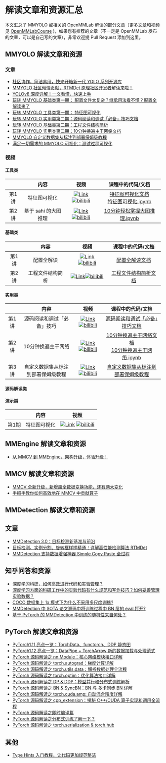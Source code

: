 # 解读文章和资源汇总

本文汇总了 MMYOLO 或相关的 [OpenMMLab](https://www.zhihu.com/people/openmmlab) 解读的部分文章（更多文章和视频见 [OpenMMLabCourse](https://github.com/open-mmlab/OpenMMLabCourse) )，如果您有推荐的文章（不一定是 OpenMMLab 发布的文章，可以是自己写的文章），非常欢迎提 Pull Request 添加到这里。

## MMYOLO 解读文章和资源

### 文章

- [社区协作，简洁易用，快来开箱新一代 YOLO 系列开源库](https://zhuanlan.zhihu.com/p/575615805)
- [MMYOLO 社区倾情贡献，RTMDet 原理社区开发者解读来啦！](https://zhuanlan.zhihu.com/p/569777684)
- [YOLOv8 深度详解！一文看懂，快速上手](https://zhuanlan.zhihu.com/p/598566644)
- [玩转 MMYOLO 基础类第一期： 配置文件太复杂？继承用法看不懂？配置全解读来了](https://zhuanlan.zhihu.com/p/577715188)
- [玩转 MMYOLO 工具类第一期： 特征图可视化](https://zhuanlan.zhihu.com/p/578141381?)
- [玩转 MMYOLO 实用类第二期：源码阅读和调试「必备」技巧文档](https://zhuanlan.zhihu.com/p/580885852)
- [玩转 MMYOLO 基础类第二期：工程文件结构简析](https://zhuanlan.zhihu.com/p/584807195)
- [玩转 MMYOLO 实用类第二期：10分钟换遍主干网络文档](https://zhuanlan.zhihu.com/p/585641598)
- [MMYOLO 自定义数据集从标注到部署保姆级教程](https://zhuanlan.zhihu.com/p/595497726)
- [满足一切需求的 MMYOLO 可视化：测试过程可视化](https://zhuanlan.zhihu.com/p/593179372)

### 视频

#### 工具类

|       |         内容         |                                                                                                                                                                                                      视频                                                                                                                                                                                                       |                                                                                                                                      课程中的代码/文档                                                                                                                                      |
| :---: | :------------------: | :-------------------------------------------------------------------------------------------------------------------------------------------------------------------------------------------------------------------------------------------------------------------------------------------------------------------------------------------------------------------------------------------------------------: | :-----------------------------------------------------------------------------------------------------------------------------------------------------------------------------------------------------------------------------------------------------------------------------------------: |
| 第1讲 |     特征图可视化     |  [![Link](https://i2.hdslb.com/bfs/archive/480a0eb41fce26e0acb65f82a74501418eee1032.jpg@112w_63h_1c.webp)](https://www.bilibili.com/video/BV188411s7o8)  [![bilibili](https://img.shields.io/badge/dynamic/json?label=views&style=social&logo=bilibili&query=data.stat.view&url=https%3A%2F%2Fapi.bilibili.com%2Fx%2Fweb-interface%2Fview%3Fbvid%3DBV188411s7o8)](https://www.bilibili.com/video/BV188411s7o8)  | [特征图可视化文档](https://zhuanlan.zhihu.com/p/578141381)<br>[特征图可视化.ipynb](https://github.com/open-mmlab/OpenMMLabCourse/blob/main/codes/MMYOLO_tutorials/%5B%E5%B7%A5%E5%85%B7%E7%B1%BB%E7%AC%AC%E4%B8%80%E6%9C%9F%5D%E7%89%B9%E5%BE%81%E5%9B%BE%E5%8F%AF%E8%A7%86%E5%8C%96.ipynb) |
| 第2讲 | 基于 sahi 的大图推理 | [![Link](https://i0.hdslb.com/bfs/archive/62c41f508dbcf63a4c721738171612d2d7069ac2.jpg@112w_63h_1c.webp)](https://www.bilibili.com/video/BV1EK411R7Ws/)  [![bilibili](https://img.shields.io/badge/dynamic/json?label=views&style=social&logo=bilibili&query=data.stat.view&url=https%3A%2F%2Fapi.bilibili.com%2Fx%2Fweb-interface%2Fview%3Fbvid%3DBV1EK411R7Ws)](https://www.bilibili.com/video/BV1EK411R7Ws/) |                                                                  [10分钟轻松掌握大图推理.ipynb](https://github.com/open-mmlab/OpenMMLabCourse/blob/main/codes/MMYOLO_tutorials/[工具类第二期]10分钟轻松掌握大图推理.ipynb)                                                                  |

#### 基础类

|       |       内容       |                                                                                                                                                                                                     视频                                                                                                                                                                                                      |                       课程中的代码/文档                        |
| :---: | :--------------: | :-----------------------------------------------------------------------------------------------------------------------------------------------------------------------------------------------------------------------------------------------------------------------------------------------------------------------------------------------------------------------------------------------------------: | :------------------------------------------------------------: |
| 第1讲 |    配置全解读    | [![Link](https://i1.hdslb.com/bfs/archive/e06daf640ea39b3c0700bb4dc758f1a253f33e13.jpg@112w_63h_1c.webp)](https://www.bilibili.com/video/BV1214y157ck)  [![bilibili](https://img.shields.io/badge/dynamic/json?label=views&style=social&logo=bilibili&query=data.stat.view&url=https%3A%2F%2Fapi.bilibili.com%2Fx%2Fweb-interface%2Fview%3Fbvid%3DBV1214y157ck)](https://www.bilibili.com/video/BV1214y157ck) |    [配置全解读文档](https://zhuanlan.zhihu.com/p/577715188)    |
| 第2讲 | 工程文件结构简析 |  [![Link](https://i2.hdslb.com/bfs/archive/41030efb84d0cada06d5451c1e6e9bccc0cdb5a3.jpg@112w_63h_1c.webp)](https://www.bilibili.com/video/BV1LP4y117jS)[![bilibili](https://img.shields.io/badge/dynamic/json?label=views&style=social&logo=bilibili&query=data.stat.view&url=https%3A%2F%2Fapi.bilibili.com%2Fx%2Fweb-interface%2Fview%3Fbvid%3DBV1LP4y117jS)](https://www.bilibili.com/video/BV1LP4y117jS)  | [工程文件结构简析文档](https://zhuanlan.zhihu.com/p/584807195) |

#### 实用类

|       |                内容                |                                                                                                                                                                                                     视频                                                                                                                                                                                                      |                                                                                                   课程中的代码/文档                                                                                                   |
| :---: | :--------------------------------: | :-----------------------------------------------------------------------------------------------------------------------------------------------------------------------------------------------------------------------------------------------------------------------------------------------------------------------------------------------------------------------------------------------------------: | :-------------------------------------------------------------------------------------------------------------------------------------------------------------------------------------------------------------------: |
| 第1讲 |     源码阅读和调试「必备」技巧     | [![Link](https://i2.hdslb.com/bfs/archive/790d2422c879ff20488910da1c4422b667ea6af7.jpg@112w_63h_1c.webp)](https://www.bilibili.com/video/BV1N14y1V7mB)  [![bilibili](https://img.shields.io/badge/dynamic/json?label=views&style=social&logo=bilibili&query=data.stat.view&url=https%3A%2F%2Fapi.bilibili.com%2Fx%2Fweb-interface%2Fview%3Fbvid%3DBV1N14y1V7mB)](https://www.bilibili.com/video/BV1N14y1V7mB) |                                                                       [源码阅读和调试「必备」技巧文档](https://zhuanlan.zhihu.com/p/580885852)                                                                        |
| 第2讲 |         10分钟换遍主干网络         | [![Link](https://i0.hdslb.com/bfs/archive/c51f1aef7c605856777249a7b4478f44bd69f3bd.jpg@112w_63h_1c.webp)](https://www.bilibili.com/video/BV1JG4y1d7GC)  [![bilibili](https://img.shields.io/badge/dynamic/json?label=views&style=social&logo=bilibili&query=data.stat.view&url=https%3A%2F%2Fapi.bilibili.com%2Fx%2Fweb-interface%2Fview%3Fbvid%3DBV1JG4y1d7GC)](https://www.bilibili.com/video/BV1JG4y1d7GC) | [10分钟换遍主干网络文档](https://zhuanlan.zhihu.com/p/585641598)<br>[10分钟换遍主干网络.ipynb](https://github.com/open-mmlab/OpenMMLabCourse/blob/main/codes/MMYOLO_tutorials/[实用类第二期]10分钟换遍主干网络.ipynb) |
| 第3讲 | 自定义数据集从标注到部署保姆级教程 | [![Link](https://i2.hdslb.com/bfs/archive/13f566c89a18c9c881713b63ec14da952d4c0b14.jpg@112w_63h_1c.webp)](https://www.bilibili.com/video/BV1RG4y137i5)  [![bilibili](https://img.shields.io/badge/dynamic/json?label=views&style=social&logo=bilibili&query=data.stat.view&url=https%3A%2F%2Fapi.bilibili.com%2Fx%2Fweb-interface%2Fview%3Fbvid%3DBV1RG4y137i5)](https://www.bilibili.com/video/BV1JG4y1d7GC) |                                             [自定义数据集从标注到部署保姆级教程](https://mmyolo.readthedocs.io/zh_CN/latest/user_guides/custom_dataset.html)                                              |

#### 源码解读类

#### 演示类

|       |     内容     |                                                                                                                                                                                                      视频                                                                                                                                                                                                       |
| :---: | :----------: | :-------------------------------------------------------------------------------------------------------------------------------------------------------------------------------------------------------------------------------------------------------------------------------------------------------------------------------------------------------------------------------------------------------------: |
| 第1期 | 特征图可视化 | [![Link](https://i0.hdslb.com/bfs/archive/081f300c84d6556f40d984cfbe801fc0644ff449.jpg@112w_63h_1c.webp)](https://www.bilibili.com/video/BV1je4y1478R/)  [![bilibili](https://img.shields.io/badge/dynamic/json?label=views&style=social&logo=bilibili&query=data.stat.view&url=https%3A%2F%2Fapi.bilibili.com%2Fx%2Fweb-interface%2Fview%3Fbvid%3DBV1je4y1478R)](https://www.bilibili.com/video/BV1je4y1478R/) |

## MMEngine 解读文章和资源

- [从 MMCV 到 MMEngine，架构升级，体验升级！](https://zhuanlan.zhihu.com/p/571830155)

## MMCV 解读文章和资源

- [MMCV 全新升级，新增超全数据变换功能，还有两大变化](https://zhuanlan.zhihu.com/p/572550592)
- [手把手教你如何高效地在 MMCV 中贡献算子](https://zhuanlan.zhihu.com/p/464492627)

## MMDetection 解读文章和资源

## 文章

- [MMDetection 3.0：目标检测新基准与前沿](https://zhuanlan.zhihu.com/p/575246786)
- [目标检测、实例分割、旋转框样样精通！详解高性能检测算法 RTMDet](https://zhuanlan.zhihu.com/p/598846422)
- [MMDetection 支持数据增强神器 Simple Copy Paste 全过程](https://zhuanlan.zhihu.com/p/559940982)

## 知乎问答和资源

- [深度学习科研，如何高效进行代码和实验管理？](https://www.zhihu.com/question/269707221/answer/2480772257)
- [深度学习方面的科研工作中的实验代码有什么规范和写作技巧？如何妥善管理实验数据？](https://www.zhihu.com/question/268193800/answer/2586000037)
- [COCO 数据集上 1x 模式下为什么不采用多尺度训练?](https://www.zhihu.com/question/462170786/answer/1915119662)
- [MMDetection 中 SOTA 论文源码中将训练过程中 BN 层的 eval 打开?](https://www.zhihu.com/question/471189603/answer/2195540892)
- [基于 PyTorch 的 MMDetection 中训练的随机性来自何处？](https://www.zhihu.com/question/453511684/answer/1839683634)

## PyTorch 解读文章和资源

- [PyTorch1.11 亮点一览：TorchData、functorch、DDP 静态图](https://zhuanlan.zhihu.com/p/486222256)
- [PyTorch1.12 亮点一览：DataPipe + TorchArrow 新的数据加载与处理范式](https://zhuanlan.zhihu.com/p/537868554)
- [PyTorch 源码解读之 nn.Module：核心网络模块接口详解](https://zhuanlan.zhihu.com/p/340453841)
- [PyTorch 源码解读之 torch.autograd：梯度计算详解](https://zhuanlan.zhihu.com/p/321449610)
- [PyTorch 源码解读之 torch.utils.data：解析数据处理全流程](https://zhuanlan.zhihu.com/p/337850513)
- [PyTorch 源码解读之 torch.optim：优化算法接口详解](https://zhuanlan.zhihu.com/p/346205754)
- [PyTorch 源码解读之 DP & DDP：模型并行和分布式训练解析](https://zhuanlan.zhihu.com/p/343951042)
- [PyTorch 源码解读之 BN & SyncBN：BN 与 多卡同步 BN 详解](https://zhuanlan.zhihu.com/p/337732517)
- [PyTorch 源码解读之 torch.cuda.amp: 自动混合精度详解](https://zhuanlan.zhihu.com/p/348554267)
- [PyTorch 源码解读之 cpp_extension：揭秘 C++/CUDA 算子实现和调用全流程](https://zhuanlan.zhihu.com/p/348555597)
- [PyTorch 源码解读之即时编译篇](https://zhuanlan.zhihu.com/p/361101354)
- [PyTorch 源码解读之分布式训练了解一下？](https://zhuanlan.zhihu.com/p/361314953)
- [PyTorch 源码解读之 torch.serialization & torch.hub](https://zhuanlan.zhihu.com/p/364239544)

## 其他

- [Type Hints 入门教程，让代码更加规范整洁](https://zhuanlan.zhihu.com/p/519335398)
